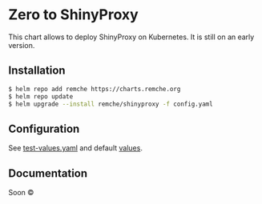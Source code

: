 # Zero to ShinyProxy

This chart allows to deploy ShinyProxy on Kubernetes. It is still on an early version.

## Installation

```bash
$ helm repo add remche https://charts.remche.org
$ helm repo update
$ helm upgrade --install remche/shinyproxy -f config.yaml
```

## Configuration

See [test-values.yaml](./test-values.yaml) and default [values](./shinyproxy/values.yaml).

## Documentation

Soon ©
